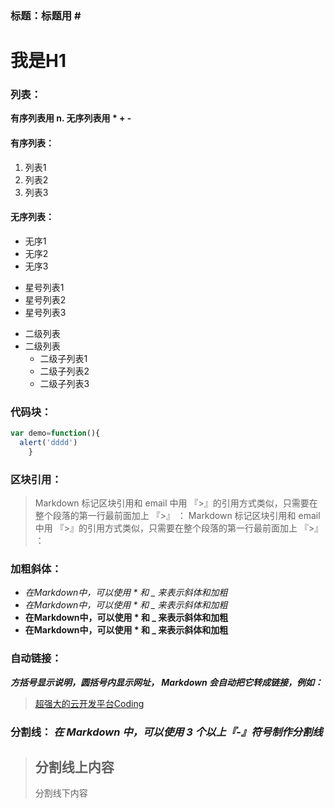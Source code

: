### 标题：**标题用 #**
# 我是H1 
### 列表：
**有序列表用 n. 无序列表用 * + -** 
#### 有序列表：
  1. 列表1
  2. 列表2
  3. 列表3
#### 无序列表：
- 无序1
- 无序2
- 无序3
* 星号列表1
* 星号列表2
* 星号列表3
+ 二级列表
+ 二级列表
  - 二级子列表1
  - 二级子列表2
  - 二级子列表3

### 代码块：
``` javascript
var demo=function(){
  alert('dddd')
    }
```
### 区块引用：
  > Markdown 标记区块引用和 email 中用 『>』的引用方式类似，只需要在整个段落的第一行最前面加上 『>』 ：
  > Markdown 标记区块引用和 email 中用 『>』的引用方式类似，只需要在整个段落的第一行最前面加上 『>』 ：

### 加粗斜体：
 * *在Markdown中，可以使用 * 和  _  来表示斜体和加粗*
 * _在Markdown中，可以使用 * 和  _  来表示斜体和加粗_
 * **在Markdown中，可以使用 * 和  _  来表示斜体和加粗**
 * __在Markdown中，可以使用 * 和  _  来表示斜体和加粗__

### 自动链接：
**_方括号显示说明，圆括号内显示网址， Markdown 会自动把它转成链接，例如：_**

> [超强大的云开发平台Coding](http://www.jiufenku.com)

### 分割线： **_在 Markdown 中，可以使用 3 个以上『-』符号制作分割线_**

>  分割线上内容
>  ---
>  分割线下内容


